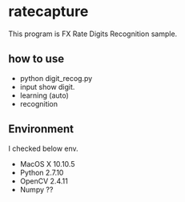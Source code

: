 # ratecapture

This program is FX Rate Digits Recognition sample.

## how to use

- python digit_recog.py
- input show digit.
- learning (auto)
- recognition



## Environment

I checked  below env.

* MacOS X 10.10.5
* Python 2.7.10
* OpenCV 2.4.11
* Numpy ??
